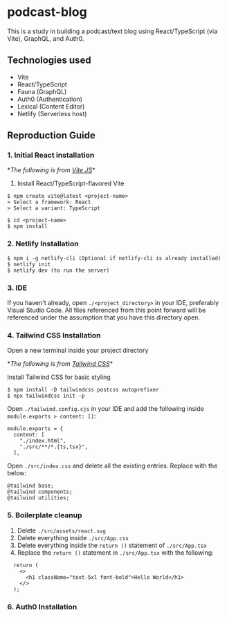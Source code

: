 # podcast-blog
This is a study in building a podcast/text blog using React/TypeScript (via Vite), GraphQL, and Auth0.

## Technologies used
* Vite
* React/TypeScript
* Fauna (GraphQL)
* Auth0 (Authentication)
* Lexical (Content Editor)
* Netlify (Serverless host)

## Reproduction Guide
### 1. Initial React installation
\*_The following is from [Vite JS](https://vitejs.dev/guide)_\*
1. Install React/TypeScript-flavored Vite
```
$ npm create vite@latest <project-name>
> Select a framework: React
> Select a variant: TypeScript

$ cd <project-name>
$ npm install
```


### 2. Netlify Installation
```
$ npm i -g netlify-cli (Optional if netlify-cli is already installed)
$ netlify init
$ netlify dev (to run the server)
```


### 3. IDE
If you haven't already, open `./<project_directory>` in your IDE, preferably Visual Studio Code. All files referenced from this point forward will be referenced under the assumption that you have this directory open.


### 4. Tailwind CSS Installation
Open a new terminal inside your project directory

\*_The following is from [Tailwind CSS](https://tailwindcss.com/docs/guides/vite)_\*

Install Tailwind CSS for basic styling
```
$ npm install -D tailwindcss postcss autoprefixer
$ npx tailwindcss init -p
```

Open `./tailwind.config.cjs` in your IDE and add the following inside `module.exports > content: []`:
```
module.exports = {
  content: [
    "./index.html",
    "./src/**/*.{ts,tsx}",
  ],
```

Open `./src/index.css` and delete all the existing entries. Replace with the below:
```
@tailwind base;
@tailwind components;
@tailwind utilities;
```


### 5. Boilerplate cleanup
1. Delete `./src/assets/react.svg`
2. Delete everything inside `./src/App.css`
3. Delete everything inside the `return ()` statement of `./src/App.tsx`
4. Replace the `return ()` statement in `./src/App.tsx` with the following:
```
  return (
    <>
      <h1 className="text-5xl font-bold">Hello World</h1>
    </>
  );
```

### 6. Auth0 Installation
